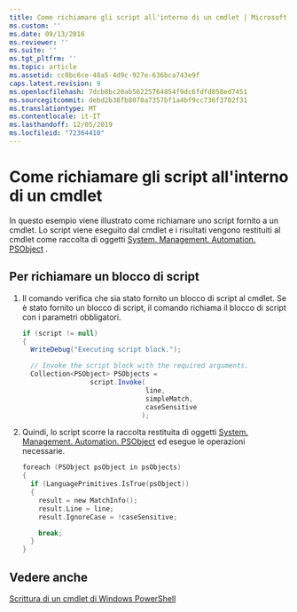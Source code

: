 ```yaml
---
title: Come richiamare gli script all'interno di un cmdlet | Microsoft Docs
ms.custom: ''
ms.date: 09/13/2016
ms.reviewer: ''
ms.suite: ''
ms.tgt_pltfrm: ''
ms.topic: article
ms.assetid: cc0bc6ce-48a5-4d9c-927e-636bca743e9f
caps.latest.revision: 9
ms.openlocfilehash: 7dcb8bc20ab56225764854f9dc6fdfd858ed7451
ms.sourcegitcommit: debd2b38fb8070a7357bf1a4bf9cc736f3702f31
ms.translationtype: MT
ms.contentlocale: it-IT
ms.lasthandoff: 12/05/2019
ms.locfileid: "72364410"
---
```

# <a name="how-to-invoke-scripts-within-a-cmdlet"></a>Come richiamare gli script all'interno di un cmdlet

In questo esempio viene illustrato come richiamare uno script fornito a un cmdlet. Lo script viene eseguito dal cmdlet e i risultati vengono restituiti al cmdlet come raccolta di oggetti [System. Management. Automation. PSObject](/dotnet/api/System.Management.Automation.PSObject) .

## <a name="to-invoke-a-script-block"></a>Per richiamare un blocco di script

1. Il comando verifica che sia stato fornito un blocco di script al cmdlet. Se è stato fornito un blocco di script, il comando richiama il blocco di script con i parametri obbligatori.

    ```csharp
    if (script != null)
    {
      WriteDebug("Executing script block.");

      // Invoke the script block with the required arguments.
      Collection<PSObject> PSObjects =
                     script.Invoke(
                                   line,
                                   simpleMatch,
                                   caseSensitive
                                  );
    ```

2. Quindi, lo script scorre la raccolta restituita di oggetti [System. Management. Automation. PSObject](/dotnet/api/System.Management.Automation.PSObject) ed esegue le operazioni necessarie.

    ```c
    foreach (PSObject psObject in psObjects)
    {
      if (LanguagePrimitives.IsTrue(psObject))
      {
        result = new MatchInfo();
        result.Line = line;
        result.IgnoreCase = !caseSensitive;

        break;
      }
    }

    ```

## <a name="see-also"></a>Vedere anche

[Scrittura di un cmdlet di Windows PowerShell](./writing-a-windows-powershell-cmdlet.md)
